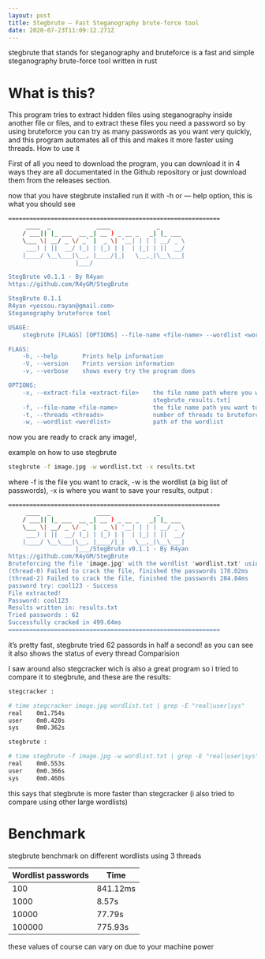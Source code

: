 ```yaml
---
layout: post
title: Stegbrute — Fast Steganography brute-force tool
date: 2020-07-23T11:09:12.271Z
---
```


stegbrute that stands for steganography and bruteforce is a fast and simple steganography brute-force tool written in rust


# What is this?
This program tries to extract hidden files using steganography inside another file or files, and to extract these files you need a password so by using bruteforce you can try as many passwords as you want very quickly, and this program automates all of this and makes it more faster using threads.
How to use it


First of all you need to download the program, you can download it in 4 ways they are all documentated in the Github repository or just download them from the releases section.


now that you have stegbrute installed run it with -h or — help option, this is what you should see
```bash
============================================================
     ____  _             ____             _
    / ___|| |_ ___  __ _| __ ) _ __ _   _| |_ ___
    \___ \| __/ _ \/ _` |  _ \| '__| | | | __/ _ \
     ___) | ||  __/ (_| | |_) | |  | |_| | ||  __/
    |____/ \__\___|\__, |____/|_|   \__,_|\__\___|
                   |___/

StegBrute v0.1.1 - By R4yan
https://github.com/R4yGM/StegBrute

StegBrute 0.1.1
R4yan <yessou.rayan@gmail.com>
Steganography bruteforce tool

USAGE:
    stegbrute [FLAGS] [OPTIONS] --file-name <file-name> --wordlist <wordlist>

FLAGS:
    -h, --help       Prints help information
    -V, --version    Prints version information
    -v, --verbose    shows every try the program does

OPTIONS:
    -x, --extract-file <extract-file>    the file name path where you want to write the results [default:
                                         stegbrute_results.txt]
    -f, --file-name <file-name>          the file name path you want to crack
    -t, --threads <threads>              number of threads to bruteforce the file [default: 3]
    -w, --wordlist <wordlist>            path of the wordlist
```
now you are ready to crack any image!,

example on how to use stegbrute
```bash
stegbrute -f image.jpg -w wordlist.txt -x results.txt
```

where -f is the file you want to crack, -w is the wordlist (a big list of passwords), -x is where you want to save your results, output :

```bash
============================================================
     ____  _             ____             _
    / ___|| |_ ___  __ _| __ ) _ __ _   _| |_ ___
    \___ \| __/ _ \/ _` |  _ \| '__| | | | __/ _ \
     ___) | ||  __/ (_| | |_) | |  | |_| | ||  __/
    |____/ \__\___|\__, |____/|_|   \__,_|\__\___|
                   |___/StegBrute v0.1.1 - By R4yan
https://github.com/R4yGM/StegBrute
Bruteforcing the file 'image.jpg' with the wordlist 'wordlist.txt' using 3 threads
(thread-0) Failed to crack the file, finished the passwords 178.02ms
(thread-2) Failed to crack the file, finished the passwords 284.84ms
password try: cool123 - Success
File extracted!
Password: cool123
Results written in: results.txt
Tried passwords : 62
Successfully cracked in 499.64ms
============================================================
```

it’s pretty fast, stegbrute tried 62 passords in half a second! as you can see it also shows the status of every thread
Comparision


I saw around also stegcracker wich is also a great program so i tried to compare it to stegbrute, and these are the results:

```bash
stegcracker :

# time stegcracker image.jpg wordlist.txt | grep -E "real|user|sys"
real    0m1.754s
user    0m0.420s
sys     0m0.362s
```

```bash
stegbrute :

# time stegbrute -f image.jpg -w wordlist.txt | grep -E "real|user|sys"
real    0m0.553s
user    0m0.366s
sys     0m0.460s
```

this says that stegbrute is more faster than stegcracker (i also tried to compare using other large wordlists)



# Benchmark

stegbrute benchmark on different wordlists using 3 threads

| Wordlist passwords   | Time  |  
|---|---|
| 100   | 841.12ms  |  
| 1000  | 8.57s  |   
| 10000 | 77.79s |
| 100000 | 775.93s  |  

these values of course can vary on due to your machine power